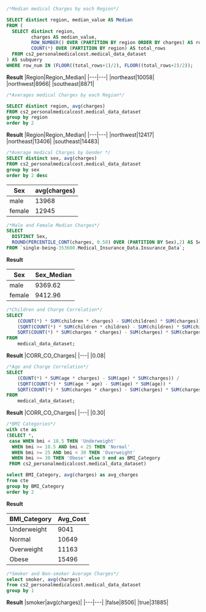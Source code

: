 ~~~ SQL
/*Median medical Charges by each Region*/

SELECT distinct region, median_value AS Median
FROM (
  SELECT distinct region,
         charges AS median_value,
         ROW_NUMBER() OVER (PARTITION BY region ORDER BY charges) AS row_num,
         COUNT(*) OVER (PARTITION BY region) AS total_rows
  FROM cs2_personalmedicalcost.medical_data_dataset
) AS subquery
WHERE row_num IN (FLOOR((total_rows+1)/2), FLOOR((total_rows+2)/2));

~~~

**Result**
|Region|Region_Median|
|---|---|
|northeast|10058|
|northwest|8966|
|southeast|8871|

~~~ SQL 
/*Averages medical Charges by each Region*/

SELECT distinct region, avg(charges) 
FROM cs2_personalmedicalcost.medical_data_dataset
group by region
order by 2
~~~

**Result**
|Region|Region_Median|
|---|---|
|northwest|12417|
|northeast|13406|
|southeast|14483|


~~~ SQL 
/*Average medical Charges by Gender */
SELECT distinct sex, avg(charges) 
FROM cs2_personalmedicalcost.medical_data_dataset
group by sex
order by 2 desc 
~~~

|Sex|avg(charges)|
|---|---|
|male|13968|
|female|12945|

~~~ SQL 
/*Male and Female Median Charges*/
SELECT 
  DISTINCT Sex,
  ROUND(PERCENTILE_CONT(charges, 0.50) OVER (PARTITION BY Sex),2) AS Sex_Median
FROM `single-being-353600.Medical_Insurance_Data.Insurance_Data`;
~~~

**Result**

|Sex|Sex_Median|
|---|---|
|male|9369.62|
|female|9412.96|

~~~ SQL 
/*Children and Charge Correlation*/
SELECT
    (COUNT(*) * SUM(children * charges) - SUM(children) * SUM(charges)) /
    (SQRT(COUNT(*) * SUM(children * children) - SUM(children) * SUM(children)) *
    SQRT(COUNT(*) * SUM(charges * charges) - SUM(charges) * SUM(charges))) AS correlation
FROM
    medical_data_dataset;
~~~

**Result**
|CORR_CO_Charges|
|---|
|0.08|

~~~ SQL 
/*Age and Charge Correlation*/
SELECT
    (COUNT(*) * SUM(age * charges) - SUM(age) * SUM(charges)) /
    (SQRT(COUNT(*) * SUM(age * age) - SUM(age) * SUM(age)) *
    SQRT(COUNT(*) * SUM(charges * charges) - SUM(charges) * SUM(charges))) AS correlation
FROM
    medical_data_dataset;
~~~

**Result**
|CORR_CO_Charges|
|---|
|0.30|

~~~ SQL 
/*BMI Categories*/
with cte as
(SELECT *, 
 case WHEN bmi < 18.5 THEN 'Underweight'
  WHEN bmi >= 18.5 AND bmi < 25 THEN 'Normal'
  WHEN bmi >= 25 AND bmi < 30 THEN 'Overweight'
  WHEN bmi >= 30 THEN 'Obese' else 0 end as BMI_Category 
 FROM cs2_personalmedicalcost.medical_data_dataset)

select BMI_Category, avg(charges) as avg_charges
from cte
group by BMI_Category 
order by 2 
~~~

**Result**

|BMI_Category|Avg_Cost|
|---|---|
|Underweight|9041|
|Normal|10649|
|Overweight|11163|
|Obese|15496|

~~~ SQL 
/*Smoker and Non-smoker Average Charges*/
select smoker, avg(charges)
from cs2_personalmedicalcost.medical_data_dataset
group by 1
~~~

**Result**
|smoker|avg(charges)|
|---|---|
|false|8506|
|true|31885|
